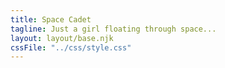 ```yaml
---
title: Space Cadet
tagline: Just a girl floating through space...
layout: layout/base.njk
cssFile: "../css/style.css"
---
```


